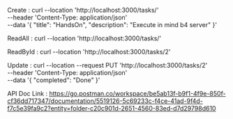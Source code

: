 Create :
curl --location 'http://localhost:3000/tasks/' \
--header 'Content-Type: application/json' \
--data '{
    "title": "HandsOn",
    "description": "Execute in mind b4 server"
}'

ReadAll : 
curl --location 'http://localhost:3000/tasks/'

ReadById :
curl --location 'http://localhost:3000/tasks/2'

Update : 
curl --location --request PUT 'http://localhost:3000/tasks/2' \
--header 'Content-Type: application/json' \
--data '{
    "completed": "Done"
}'

API Doc Link : 
https://go.postman.co/workspace/be5ab13f-b9f1-4f9e-850f-cf36dd717347/documentation/5519126-5c69233c-f4ce-41ad-9f4d-f7c5e39fa9c2?entity=folder-c20c901d-2651-4560-83ed-d7d29798d610